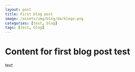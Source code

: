 ```yaml
---
layout: post
title: First blog post
image: /assets/img/blog/darklogo.png
categories: [test, blog]
tags: [test, blog]
---
```


# Content for first blog post test

text
